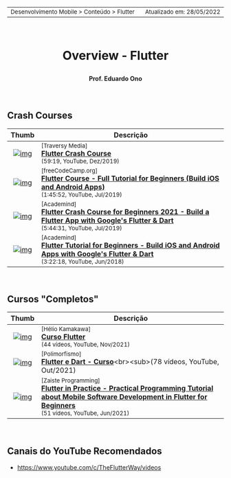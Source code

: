 <table>
<tr>
<td align="left" width="8000">
  <small>Desenvolvimento Mobile > Conteúdo > Flutter</small>
</td>
<td align="right">
  <small>Atualizado&nbsp;em:&nbsp;28/05/2022</small>
</td>
</tr>
</table>

<br>

<h1 align="center">

Overview - Flutter

</h1>

<h4 align="center">
Prof. Eduardo Ono
</h4>

<br>

## Crash Courses

| Thumb | Descrição |
| :-: | --- |
| [![img](https://img.youtube.com/vi/1gDhl4leEzA/default.jpg)](https://www.youtube.com/watch?v=1gDhl4leEzA) | <sup>[Traversy Media]</sup><br>[__Flutter Crash Course__](https://www.youtube.com/watch?v=1gDhl4leEzA)<br><sub>(59:19, YouTube, Dez/2019)</sub>
| [![img](https://img.youtube.com/vi/pTJJsmejUOQ/default.jpg)](https://www.youtube.com/watch?v=pTJJsmejUOQ) | <sup>[freeCodeCamp.org]</sup><br>[__Flutter Course - Full Tutorial for Beginners (Build iOS and Android Apps)__](https://www.youtube.com/watch?v=pTJJsmejUOQ)<br><sub>(1:45:52, YouTube, Jul/2019)</sub>
| [![img](https://img.youtube.com/vi/x0uinJvhNxI/default.jpg)](https://www.youtube.com/watch?v=x0uinJvhNxI) | <sup>[Academind]</sup><br>[__Flutter Crash Course for Beginners 2021 - Build a Flutter App with Google's Flutter & Dart__](https://www.youtube.com/watch?v=x0uinJvhNxI)<br><sub>(5:44:31, YouTube, Jul/2019)</sub>
| [![img](https://img.youtube.com/vi/GLSG_Wh_YWc/default.jpg)](https://www.youtube.com/watch?v=GLSG_Wh_YWc) | <sup>[Academind]</sup><br>[__Flutter Tutorial for Beginners - Build iOS and Android Apps with Google's Flutter & Dart__](https://www.youtube.com/watch?v=GLSG_Wh_YWc)<br><sub>(3:22:18, YouTube, Jun/2018)</sub>

<br>

## Cursos "Completos"

| Thumb | Descrição |
| :-: | --- |
| [![img](https://img.youtube.com/vi/SKZ990EC6-M/default.jpg)](https://www.youtube.com/playlist?list=PLg5-aZqPjMmBmCIgUZ0kNtoE7KJfvJZXS) | <sup>[Hélio Kamakawa]</sup><br>[__Curso Flutter__](https://www.youtube.com/playlist?list=PLhXZp00uXBk5TSY6YOdmpzp1yG3QbFvrN)<br><sub>(44 vídeos, YouTube, Nov/2021)</sub>
| [![img](https://img.youtube.com/vi/2NQUjHZZ9t8/default.jpg)](https://www.youtube.com/playlist?list=PLqdwHeoSjEN-9aGd-RxaS_2cyD_AKT0c_) | <sup>[Polimorfismo]</sup><br>[__Flutter e Dart - Curso__](https://www.youtube.com/playlist?list=PLqdwHeoSjEN-9aGd-RxaS_2cyD_AKT0c_)<br><sub>(78 vídeos, YouTube, Out/2021)</sub>
| [![img](https://img.youtube.com/vi/MbUey9oquuU/default.jpg)](https://www.youtube.com/playlist?list=PLhXZp00uXBk5TSY6YOdmpzp1yG3QbFvrN) | <sup>[Zaiste Programming]</sup><br>[__Flutter in Practice - Practical Programming Tutorial about Mobile Software Development in Flutter for Beginners__](https://www.youtube.com/playlist?list=PLhXZp00uXBk5TSY6YOdmpzp1yG3QbFvrN)<br><sub>(51 vídeos, YouTube, Jun/2021)</sub>

<br>

## Canais do YouTube Recomendados

* https://www.youtube.com/c/TheFlutterWay/videos

<br>

